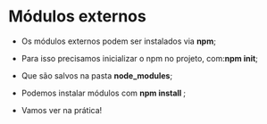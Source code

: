 # Módulos externos

* Os módulos externos podem ser instalados via **npm**;

* Para isso precisamos inicializar o npm no projeto, com:**npm init**;

* Que são salvos na pasta **node_modules**;

* Podemos instalar módulos com **npm install <nome>**;

* Vamos ver na prática!